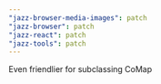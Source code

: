 ```yaml
---
"jazz-browser-media-images": patch
"jazz-browser": patch
"jazz-react": patch
"jazz-tools": patch
---
```


Even friendlier for subclassing CoMap
